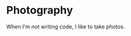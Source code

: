 <!--
title: Photography
description: When I'm not writing code, I like to take photos
slug: photography
published: 2023-11-26
image: https://library.wamphlett.net/photos/blog/photography/header.jpg
-->
# Photography
When I'm not writing code, I like to take photos.